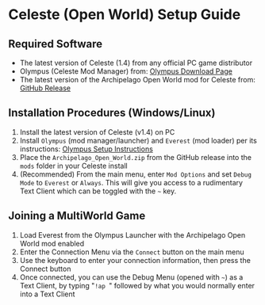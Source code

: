 # Celeste (Open World) Setup Guide

## Required Software
- The latest version of Celeste (1.4) from any official PC game distributor
- Olympus (Celeste Mod Manager) from: [Olympus Download Page](https://everestapi.github.io/)
- The latest version of the Archipelago Open World mod for Celeste from: [GitHub Release](https://github.com/PoryGoneDev/Celeste-Archipelago-Open-World/releases)

## Installation Procedures (Windows/Linux)

1. Install the latest version of Celeste (v1.4) on PC
2. Install `Olympus` (mod manager/launcher) and `Everest` (mod loader) per its instructions: [Olympus Setup Instructions](https://everestapi.github.io/)
3. Place the `Archipelago_Open_World.zip` from the GitHub release into the `mods` folder in your Celeste install
4. (Recommended) From the main menu, enter `Mod Options` and set `Debug Mode` to `Everest` or `Always`. This will give you access to a rudimentary Text Client which can be toggled with the `~` key.

## Joining a MultiWorld Game

1. Load Everest from the Olympus Launcher with the Archipelago Open World mod enabled
2. Enter the Connection Menu via the `Connect` button on the main menu
3. Use the keyboard to enter your connection information, then press the Connect button
4. Once connected, you can use the Debug Menu (opened with `~`) as a Text Client, by typing "`!ap `" followed by what you would normally enter into a Text Client

